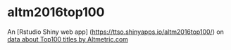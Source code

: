 # altm2016top100
An [Rstudio Shiny web app] (https://ttso.shinyapps.io/altm2016top100/) on [data about Top100 titles by Altmetric.com](https://figshare.com/collections/Altmetric_Top_100_2016/3590951)
